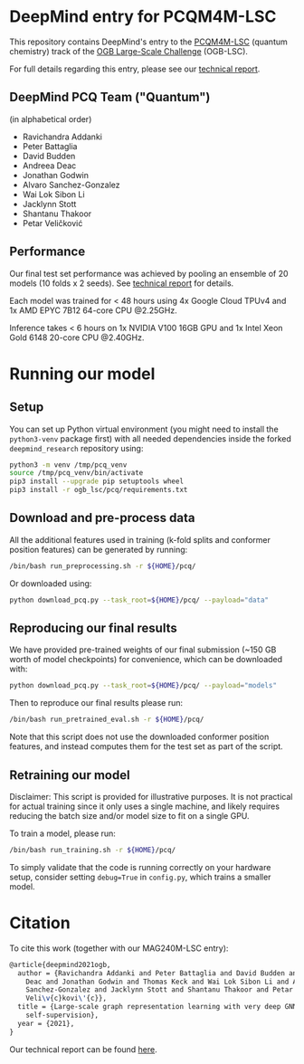 # DeepMind entry for PCQM4M-LSC

This repository contains DeepMind's entry to the [PCQM4M-LSC](https://ogb.stanford.edu/kddcup2021/pcqm4m/) (quantum chemistry)
track of the [OGB Large-Scale Challenge](https://ogb.stanford.edu/kddcup2021/)
(OGB-LSC).

For full details regarding this entry, please see our [technical report](https://storage.googleapis.com/deepmind-ogb-lsc/reports/OGB_LSC_Tech_Report.pdf).

## DeepMind PCQ Team ("Quantum")

(in alphabetical order)

- Ravichandra Addanki
- Peter Battaglia
- David Budden
- Andreea Deac
- Jonathan Godwin
- Alvaro Sanchez-Gonzalez
- Wai Lok Sibon Li
- Jacklynn Stott
- Shantanu Thakoor
- Petar Veličković


## Performance

Our final test set performance was achieved by pooling an ensemble of 20 models
(10 folds x 2 seeds). See [technical report](https://storage.googleapis.com/deepmind-ogb-lsc/reports/OGB_LSC_Tech_Report.pdf) for details.

Each model was trained for < 48 hours using 4x Google Cloud TPUv4 and 1x AMD
EPYC 7B12 64-core CPU @2.25GHz.

Inference takes < 6 hours on 1x NVIDIA V100 16GB GPU and 1x Intel Xeon Gold 6148
20-core CPU @2.40GHz.

# Running our model

## Setup

You can set up Python virtual environment (you might need to install the
`python3-venv` package first) with all needed dependencies inside the forked
`deepmind_research` repository using:

```bash
python3 -m venv /tmp/pcq_venv
source /tmp/pcq_venv/bin/activate
pip3 install --upgrade pip setuptools wheel
pip3 install -r ogb_lsc/pcq/requirements.txt
```

## Download and pre-process data

All the additional features used in training (k-fold splits and conformer
position features) can be generated by running:

```bash
/bin/bash run_preprocessing.sh -r ${HOME}/pcq/
```

Or downloaded using:

```bash
python download_pcq.py --task_root=${HOME}/pcq/ --payload="data"
```

## Reproducing our final results

We have provided pre-trained weights of our final submission (~150 GB worth of
model checkpoints) for convenience, which can be downloaded with:

```bash
python download_pcq.py --task_root=${HOME}/pcq/ --payload="models"
```

Then to reproduce our final results please run:

```bash
/bin/bash run_pretrained_eval.sh -r ${HOME}/pcq/
```

Note that this script does not use the downloaded conformer position features,
and instead computes them for the test set as part of the script.

## Retraining our model

Disclaimer: This script is provided for illustrative purposes. It is not
practical for actual training since it only uses a single machine, and likely
requires reducing the batch size and/or model size to fit on a single GPU.

To train a model, please run:

```bash
/bin/bash run_training.sh -r ${HOME}/pcq/
```

To simply validate that the code is running correctly on your hardware setup,
consider setting `debug=True` in `config.py`, which trains a smaller model.


# Citation

To cite this work (together with our MAG240M-LSC entry):

```latex
@article{deepmind2021ogb,
  author = {Ravichandra Addanki and Peter Battaglia and David Budden and Andreea
    Deac and Jonathan Godwin and Thomas Keck and Wai Lok Sibon Li and Alvaro
    Sanchez-Gonzalez and Jacklynn Stott and Shantanu Thakoor and Petar
    Veli\v{c}kovi\'{c}},
  title = {Large-scale graph representation learning with very deep GNNs and
    self-supervision},
  year = {2021},
}
```

Our technical report can be found [here](https://storage.googleapis.com/deepmind-ogb-lsc/reports/OGB_LSC_Tech_Report.pdf).
